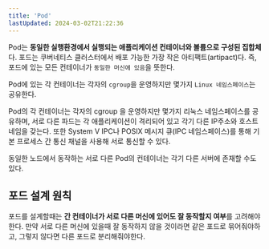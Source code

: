 ```yaml
---
title: 'Pod'
lastUpdated: 2024-03-02T21:22:36
---
```


Pod는 **동일한 실행환경에서 실행되는 애플리케이션 컨테이너와 볼륨으로 구성된 집합체**다. 포드는 쿠버네티스 클러스터에서 배포 가능한 가장 작은 아티팩트(artipact)다. 즉, 포드에 있는 모든 컨테이너가 `동일한 머신에 있음`을 뜻한다.

Pod에 있는 각 컨테이너는 각자의 `cgroup`을 운영하지만 몇가지 `Linux 네임스페이스`는 공유한다.

Pod의 각 컨테이너는 각자의 cgroup 을 운영하지만 몇가지 리눅스 네임스페이스를 공유하며, 서로 다른 파드는 각 애플리케이션이 격리되어 있고 각기 다른 IP주소와 호스트네임을 갖는다. 또한 System V IPC나 POSIX 메시지 큐(IPC 네임스페이스)를 통해 기본 프로세스 간 통신 채널을 사용해 서로 통신할 수 있다. 

동일한 노드에서 동작하는 서로 다른 Pod의 컨테이너는 각기 다른 서버에 존재할 수도 있다.

## 포드 설계 원칙

포드를 설계할때는 **간 컨테이너가 서로 다른 머신에 있어도 잘 동작할지 여부**를 고려해야한다. 만약 서로 다른 머신에 있을때 잘 동작하지 않을 것이라면 같은 포드로 묶어줘야하고, 그렇지 않다면 다른 포드로 분리해줘야한다.
